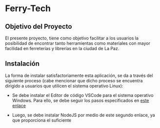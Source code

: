 # Ferry-Tech

## Objetivo del Proyecto
El presente proyecto, tiene como objetivo facilitar a los usuarios la posibilidad de encontrar tanto herramientas como materiales con mayor facilidad en ferreterías y librerías en la ciudad de La Paz.

## Instalación
La forma de instalar satisfactoriamente esta aplicación, se da a través del siguiente proceso (cabe mencionar que dicho proceso se encuentra dirigido a usuarios que utilicen el sistema operativo Linux):

* Se debe instalar el Editor de código VSCode para el sistema operativo Windows. Para ello, se debe seguir los pasos especificados en [este enlace](https://www.youtube.com/watch?v=X_Z7d04x9-E)

* Luego, se debe instalar NodeJS por medio de este segundo enlace, ya que proporciona el suficiente
